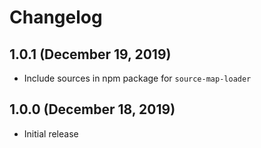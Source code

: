 # Changelog

## 1.0.1 (December 19, 2019)
- Include sources in npm package for `source-map-loader`

## 1.0.0 (December 18, 2019)
- Initial release
